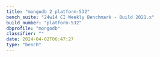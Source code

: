 ```yaml
---
title: "mongodb 2 platform-532"
bench_suite: "24w14 CI Weekly Benchmark - Build 2021.x"
build_number: "platform-532"
dbprofile: "mongodb"
classifier: ""
date: 2024-04-02T06:47:27
type: "bench"
---
```

